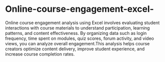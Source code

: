 # Online-course-engagement-excel-
Online course engagement analysis using Excel involves evaluating student interactions with course materials to understand participation, learning patterns, and content effectiveness. By organizing data such as login frequency, time spent on modules, quiz scores, forum activity, and video views, you can analyze overall engagement.This analysis helps course creators optimize content delivery, improve student experience, and increase course completion rates.
